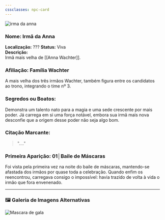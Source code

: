 ```yaml
---
cssclasses: npc-card
---
```


<img src="irma_da_anna.png" alt="irma da anna" />

### **Nome:** Irmã da Anna
**Localização:** ???
**Status:** Viva  
**Descrição:**  
Irmã mais velha de [[Anna Wachter]].

### **Afiliação:** Família Wachter 
A mais velha dos três irmãos Wachter, também figura entre os candidatos ao trono, integrando o time nº 3.
### **Segredos ou Boatos:**  
Demonstra um talento nato para a magia e uma sede crescente por mais poder. Já carrega em si uma força notável, embora sua irmã mais nova desconfie que a origem desse poder não seja algo bom.

### **Citação Marcante:**  
> "...."

### **Primeira Aparição:** 01│Baile de Máscaras
Foi vista pela primeira vez na noite do baile de máscaras, mantendo-se afastada dos irmãos por quase toda a celebração. Quando enfim os reencontrou, carregava consigo o impossível: havia trazido de volta à vida o irmão que fora envenenado.


---

### 🖼️ **Galeria de Imagens Alternativas**

<div class="npc-gallery">
    <img src="irma_da_anna.png" alt="Mascara de gala" />
</div>
